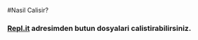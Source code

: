 
#Nasil Calisir?

<h3>
<a href="https://repl.it/@tansionline/python3kodlarim">Repl.it</a>
adresimden butun dosyalari calistirabilirsiniz.
</h3>
<br>

